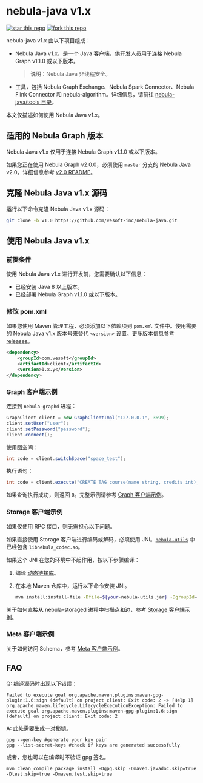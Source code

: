 # nebula-java v1.x

[![star this repo](http://githubbadges.com/star.svg?user=vesoft-inc&repo=nebula-java&style=default)](https://github.com/vesoft-inc/nebula-java)
[![fork this repo](http://githubbadges.com/fork.svg?user=vesoft-inc&repo=nebula-java&style=default)](https://github.com/vesoft-inc/nebula-java/fork)

nebula-java v1.x 由以下项目组成：

- Nebula Java v1.x，是一个 Java 客户端，供开发人员用于连接 Nebula Graph v1.1.0 或以下版本。
    > **说明**：Nebula Java 非线程安全。

- 工具，包括 Nebula Graph Exchange、Nebula Spark Connector、Nebula Flink Connector 和 nebula-algorithm。详细信息，请前往 [nebula-java/tools 目录](tools)。

本文仅描述如何使用 Nebula Java v1.x。

## 适用的 Nebula Graph 版本

Nebula Java v1.x 仅用于连接 Nebula Graph v1.1.0 或以下版本。

如果您正在使用 Nebula Graph v2.0.0，必须使用 `master` 分支的 Nebula Java v2.0。详细信息参考 [v2.0 README](https://github.com/vesoft-inc/nebula-java)。

## 克隆 Nebula Java v1.x 源码

运行以下命令克隆 Nebula Java v1.x 源码：

```bash
git clone -b v1.0 https://github.com/vesoft-inc/nebula-java.git
```

## 使用 Nebula Java v1.x

### 前提条件

使用 Nebula Java v1.x 进行开发前，您需要确认以下信息：

- 已经安装 Java 8 以上版本。
- 已经部署 Nebula Graph v1.1.0 或以下版本。

### 修改 pom.xml

如果您使用 Maven 管理工程，必须添加以下依赖项到 `pom.xml` 文件中。使用需要的 Nebula Java v1.x 版本号来替代 `<version>` 设置。更多版本信息参考 [releases](https://github.com/vesoft-inc/nebula-java/releases)。

```xml
<dependency>
    <groupId>com.vesoft</groupId>
    <artifactId>client</artifactId>
    <version>1.x.y</version>
</dependency>
```

### Graph 客户端示例

连接到 `nebula-graphd` 进程：

```java
GraphClient client = new GraphClientImpl("127.0.0.1", 3699);
client.setUser("user");
client.setPassword("password");
client.connect();
```

使用图空间：

```java
int code = client.switchSpace("space_test");
```

执行语句：

```java
int code = client.execute("CREATE TAG course(name string, credits int);");
```

如果查询执行成功，则返回 `0`。完整示例请参考 [Graph 客户端示例](./examples/src/main/java/com/vesoft/nebula/examples/GraphClientExample.java)。

### Storage 客户端示例

如果仅使用 RPC 接口，则无需担心以下问题。

如果直接使用 Storage 客户端进行编码或解码，必须使用 JNI。[`nebula-utils`](https://repo1.maven.org/maven2/com/vesoft/nebula-utils/ "点击前往 Maven 中央仓库") 中已经包含 `libnebula_codec.so`。

如果这个 JNI 在您的环境中不起作用，按以下步骤编译：

1. 编译 [动态链接库](https://github.com/vesoft-inc/nebula/tree/master/src/jni)。
2. 在本地 Maven 仓库中，运行以下命令安装 JNI。

    ```bash
    mvn install:install-file -Dfile=${your-nebula-utils.jar} -DgroupId=com.vesoft -DartifactId=nebula-utils -Dversion={version} -Dpackaging=jar
    ```

关于如何直接从 nebula-storaged 进程中扫描点和边，参考 [Storage 客户端示例](https://github.com/vesoft-inc/nebula-java/blob/master/examples/src/main/java/com/vesoft/nebula/examples/StorageClientExample.java)。

### Meta 客户端示例

关于如何访问 Schema，参考 [Meta 客户端示例](https://github.com/vesoft-inc/nebula-java/blob/master/examples/src/main/java/com/vesoft/nebula/examples/MetaClientExample.java)。

## FAQ

Q: 编译源码时出现以下错误：

```text
Failed to execute goal org.apache.maven.plugins:maven-gpg-plugin:1.6:sign (default) on project client: Exit code: 2 -> [Help 1]
org.apache.maven.lifecycle.LifecycleExecutionException: Failed to execute goal org.apache.maven.plugins:maven-gpg-plugin:1.6:sign (default) on project client: Exit code: 2
```

A: 此处需要生成一对秘钥。

```text
gpg --gen-key #generate your key pair
gpg --list-secret-keys #check if keys are generated successfully
```

或者，您也可以在编译时不验证 gpg 签名。

```shell
mvn clean compile package install -Dgpg.skip -Dmaven.javadoc.skip=true -Dtest.skip=true -Dmaven.test.skip=true
```

